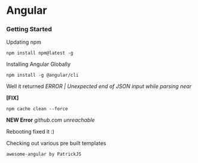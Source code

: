 # Angular

### Getting Started
Updating npm	

	npm install npm@latest -g
	
Installing Angular Globally

	npm install -g @angular/cli

Well it returned *ERROR | Unexpected end of JSON input while parsing near*

**[FIX]** 

	npm cache clean --force

**NEW Error** *github.com unreachable*

Rebooting fixed it :)

Checking out various pre built templates 

	awesome-angular by PatrickJS 

